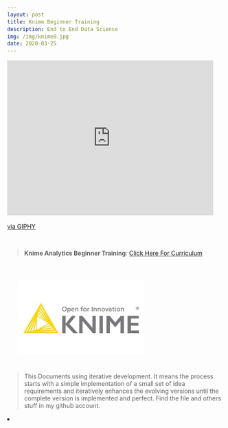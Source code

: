 ```yaml
---
layout: post
title: Knime Beginner Training
description: End to End Data Science
img: /img/knime0.jpg
date: 2020-03-25
---
```



<iframe src="https://giphy.com/embed/vc0vReKfhmsYSzS9ua" width="480" height="360" frameBorder="0" class="giphy-embed" allowFullScreen></iframe><p><a href="https://giphy.com/gifs/perfect-loops-vc0vReKfhmsYSzS9ua">via GIPHY</a></p>

<Br>


> **Knime Analytics Beginner Training**: <a href="https://itsmecevi.github.io/Knime-Beginner-Training/">Click Here For Curriculum</a>



<Br>
  
<img class="col one right" src="/img/knime1.jpg" style="padding:25px">

<Br>

> This Documents using iterative development. It means the process starts with a simple implementation of a small set of idea requirements and iteratively enhances the evolving versions until the complete version is implemented and perfect.
> Find the file and others stuff in my github account.


<li>
<a id="icon" href="https://github.com/itsmecevi" target="_blank"><i class="fa fa-github fa-fw fa-2x"></i></a>
</li>
